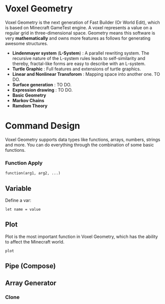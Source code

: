 # Voxel Geometry
  Voxel Geometry is the next generation of Fast Builder (Or World Edit), which is based on Minecraft GameTest engine. A voxel represents a value on a regular grid in three-dimensional space. Geometry means this software is very **mathematically** and owns more features as follows for generating awesome structures.
  
- **Lindenmayer system** (**L-System**) : A parallel rewriting system. The recursive nature of the L-system rules leads to self-similarity and thereby, fractal-like forms are easy to describe with an L-system.
- **Turtle Graphic** : Full features and extensions of turtle graphics.
- **Linear and Nonlinear Transforom** : Mapping space into another one. TO DO.
- **Surface generation** : TO DO.
- **Expression drawing** : TO DO.
- **Basic Geometry**
- **Markov Chains**
- **Ramdom Theory**

# Command Design
  Voxel Geometry supports data types like functions, arrays, numbers, strings and more. You can do everything through the combination of some basic functions.

### Function Apply
```
function(arg1, arg2, ...)
```

## Variable
Define a var:
```
let name = value
```

## Plot
  Plot is the most important function in Voxel Geometry, which has the ability to affect the Minecraft world.
```
plot
```

## Pipe (Compose)
## Array Generator


### Clone

